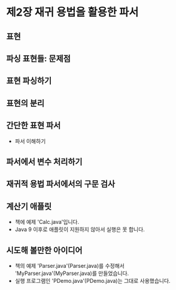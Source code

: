# 제2장 재귀 용법을 활용한 파서

## 표현
## 파싱 표현들: 문제점
## 표현 파싱하기
## 표현의 분리
## 간단한 표현 파서
* 파서 이해하기
## 파서에서 변수 처리하기
## 재귀적 용법 파서에서의 구문 검사
## 계산기 애플릿
* 책에 예제 'Calc.java'입니다.
* Java 9 이후로 애플릿이 지원하지 않아서 실행은 못 합니다.
## 시도해 볼만한 아이디어
* 책의 예제 'Parser.java'(Parser.java)를 수정해서 'MyParser.java'(MyParser.java)를 만들었습니다.
* 실행 프로그램인 'PDemo.java'(PDemo.java)는 그대로 사용했습니다.
